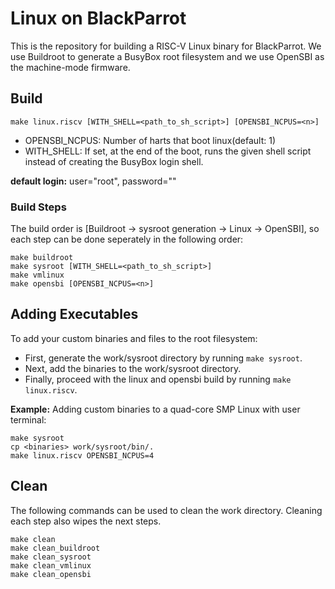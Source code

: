 # Linux on BlackParrot
This is the repository for building a RISC-V Linux binary for BlackParrot.
We use Buildroot to generate a BusyBox root filesystem and we use OpenSBI as the machine-mode firmware.

## Build
```
make linux.riscv [WITH_SHELL=<path_to_sh_script>] [OPENSBI_NCPUS=<n>]
```
* OPENSBI\_NCPUS: Number of harts that boot linux(default: 1)
* WITH\_SHELL: If set, at the end of the boot, runs the given shell script instead of creating the BusyBox login shell.

**default login:** user="root", password=""

### Build Steps
The build order is [Buildroot -> sysroot generation -> Linux -> OpenSBI], so each step can be done seperately in the following order:
```
make buildroot
make sysroot [WITH_SHELL=<path_to_sh_script>]
make vmlinux
make opensbi [OPENSBI_NCPUS=<n>]
```

## Adding Executables
To add your custom binaries and files to the root filesystem:
- First, generate the work/sysroot directory by running `make sysroot`.
- Next, add the binaries to the work/sysroot directory.
- Finally, proceed with the linux and opensbi build by running `make linux.riscv`.

**Example:** Adding custom binaries to a quad-core SMP Linux with user terminal:
```
make sysroot
cp <binaries> work/sysroot/bin/.
make linux.riscv OPENSBI_NCPUS=4
```

## Clean
The following commands can be used to clean the work directory. Cleaning each step also wipes the next steps.
```
make clean
make clean_buildroot
make clean_sysroot
make clean_vmlinux
make clean_opensbi
```
